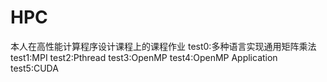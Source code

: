 # HPC
本人在高性能计算程序设计课程上的课程作业
test0:多种语言实现通用矩阵乘法
test1:MPI
test2:Pthread
test3:OpenMP
test4:OpenMP Application
test5:CUDA
